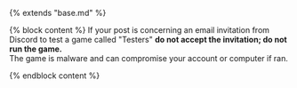 {% extends "base.md" %}

{% block content %}
If your post is concerning an email invitation from Discord to test a game called "Testers" **do not accept the invitation; do not run the game.**  
The game is malware and can compromise your account or computer if ran.

{% endblock content %}
